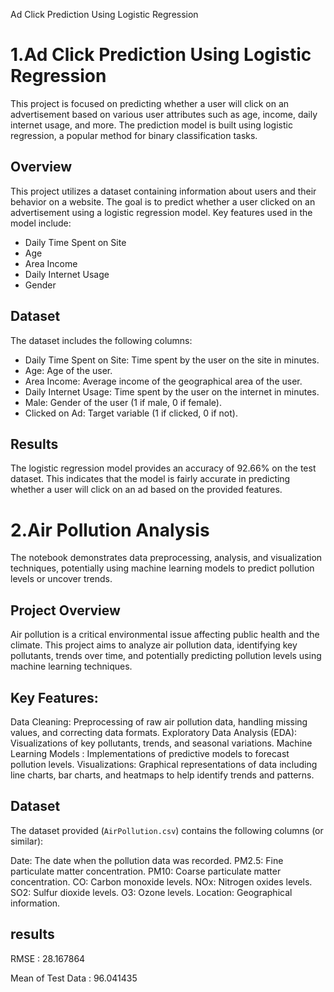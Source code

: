 Ad Click Prediction Using Logistic Regression
# 1.Ad Click Prediction Using Logistic Regression

This project is focused on predicting whether a user will click on an advertisement based on various user attributes such as age, income, daily internet usage, and more. The prediction model is built using logistic regression, a popular method for binary classification tasks.

## Overview
This project utilizes a dataset containing information about users and their behavior on a website. The goal is to predict whether a user clicked on an advertisement using a logistic regression model. Key features used in the model include:
- Daily Time Spent on Site
- Age
- Area Income
- Daily Internet Usage
- Gender

## Dataset
The dataset includes the following columns:
- Daily Time Spent on Site: Time spent by the user on the site in minutes.
- Age: Age of the user.
- Area Income: Average income of the geographical area of the user.
- Daily Internet Usage: Time spent by the user on the internet in minutes.
- Male: Gender of the user (1 if male, 0 if female).
- Clicked on Ad: Target variable (1 if clicked, 0 if not).

## Results
The logistic regression model provides an accuracy of 92.66% on the test dataset. This indicates that the model is fairly accurate in predicting whether a user will click on an ad based on the provided features.



# 2.Air Pollution Analysis
   
The notebook demonstrates data preprocessing, analysis, and visualization techniques, potentially using machine learning models to predict pollution levels or uncover trends.

## Project Overview

Air pollution is a critical environmental issue affecting public health and the climate. This project aims to analyze air pollution data, identifying key pollutants, trends over time, and potentially predicting pollution levels using machine learning techniques.

## Key Features:
Data Cleaning: Preprocessing of raw air pollution data, handling missing values, and correcting data formats.
Exploratory Data Analysis (EDA): Visualizations of key pollutants, trends, and seasonal variations.
Machine Learning Models : Implementations of predictive models to forecast pollution levels.
Visualizations: Graphical representations of data including line charts, bar charts, and heatmaps to help identify trends and patterns.

## Dataset

The dataset provided (`AirPollution.csv`) contains the following columns (or similar):

Date: The date when the pollution data was recorded.
PM2.5: Fine particulate matter concentration.
PM10: Coarse particulate matter concentration.
CO: Carbon monoxide levels.
NOx: Nitrogen oxides levels.
SO2: Sulfur dioxide levels.
O3: Ozone levels.
Location: Geographical information.

## results
RMSE : 28.167864

Mean of Test Data : 96.041435


